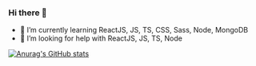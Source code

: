 ### Hi there 👋


- 🌱 I’m currently learning ReactJS, JS, TS, CSS, Sass, Node, MongoDB
- 🤔 I’m looking for help with ReactJS, JS, TS, Node


[![Anurag's GitHub stats](https://github-readme-stats.vercel.app/apirodolfomarianoanuraghazra)](https://github.com/anuraghazra/github-readme-stats)

